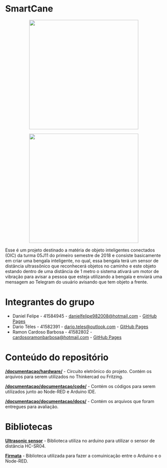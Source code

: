 # SmartCane

<p align="center">
  <img src="https://github.com/RamonCardosoBarbosa/SmartCane/blob/master/hardware/images/DeepinScreenshot_select-area_20180529211206.png" width="350"/>
</p>

<p align="center">
    <img src="https://github.com/RamonCardosoBarbosa/SmartCane/blob/master/prototipo.png" width="350"/>
</p>

Esse é um projeto destinado a matéria de objeto inteligentes conectados (OIC) da turma 05J11 do primeiro semestre de 2018 e consiste basicamente em criar uma bengala inteligente, no qual, essa bengala terá um sensor de distância ultrassônico que reconhecerá objetos no caminho e este objeto estando dentro de uma distância de 1 metro o sistema ativará um motor de vibração para avisar a pessoa que esteja utilizando a bengala e enviará uma mensagem ao Telegram do usuário avisando que tem objeto a frente. 

# Integrantes do grupo

* Daniel Felipe - 41584945 - danielfelipe982008@hotmail.com - [GitHub Pages](https://github.com/DanielFelipe01)
* Dario Téles - 41582391 - dario.teles@outlook.com - [GitHub Pages](https://github.com/DarioTeles)
* Ramon Cardoso Barbosa - 41582802 - cardosoramonbarbosa@hotmail.com - [GitHub Pages](https://github.com/RamonCardosoBarbosa)

# Conteúdo do repositório

[**/documentacao/hardware/**](https://github.com/RamonCardosoBarbosa/SmartCane/tree/master/hardware) - Circuito eletrônico do projeto. Contém os arquivos para serem utilizados no Thinkercad ou Fritzing.

[**/documentacao/documentacao/code/**](https://github.com/RamonCardosoBarbosa/SmartCane/tree/master/documentacao/code) - Contém os códigos para serem utilizados junto ao Node-RED e Arduino IDE.

[**/documentacao/documentacao/docs/**](https://github.com/RamonCardosoBarbosa/SmartCane/tree/master/documentacao/docs) - Contém os arquivos que foram entregues para avaliação.

# Bibliotecas

[**Ultrasonic sensor**](https://github.com/ErickSimoes/Ultrasonic) - Biblioteca utiliza no arduino para utilizar o sensor de distância HC-SR04.

[**Firmata**](https://github.com/firmata/arduino) - Biblioteca utilizada para fazer a comuinicação entre o Arduino e o Node-RED.
